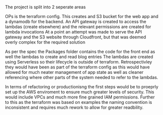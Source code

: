 The project is split into 2 seperate areas

OPs is the terraform config.
This creates and S3 bucket for the web app and a dynamodb for the backend.
An API gateway is created to access the lambdas (create elsewhere) and the relevant permissions are created for lambda invocations
At a point an attempt was made to serve the API gateway and the S3 website through Cloudfront, but that was deemed overly complex for the required solution

As per the spec the Packages folder contains the code for the front end as well the lambdas to create and read blog entries
The lambdas are created using Serverless so their lifecycle is outside of terraform. 
Retrospectivley they would have been as part of the terraform config as this would have allowed for much neater management of app state as well as cleaner referencing where other parts of the system needed to refer to the lambdas.

In terms of refactoring or productionisng the first steps would be to proeprly set up the AWS enviroment to ensure much greater levels of security. This would include VPCs and much more fine grained IAM permissions.
Further to this as the terraform was based on examples the naming convention is inconsistent and requires much rework to allow for greater readbility.

